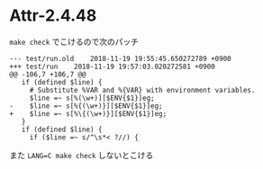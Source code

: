 # Attr-2.4.48

``make check`` でこけるので次のパッチ

```
--- test/run.old	2018-11-19 19:55:45.650272789 +0900
+++ test/run	2018-11-19 19:57:03.020272581 +0900
@@ -106,7 +106,7 @@
   if (defined $line) {
     # Substitute %VAR and %{VAR} with environment variables.
     $line =~ s[%(\w+)][$ENV{$1}]eg;
-    $line =~ s[%{(\w+)}][$ENV{$1}]eg;
+    $line =~ s[%\{(\w+)}][$ENV{$1}]eg;
   }
   if (defined $line) {
     if ($line =~ s/^\s*< ?//) {
```

また ``LANG=C make check`` しないとこける


<!-- vim: set tw=90 filetype=markdown : -->
